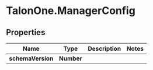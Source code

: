 # TalonOne.ManagerConfig

## Properties
Name | Type | Description | Notes
------------ | ------------- | ------------- | -------------
**schemaVersion** | **Number** |  | 


